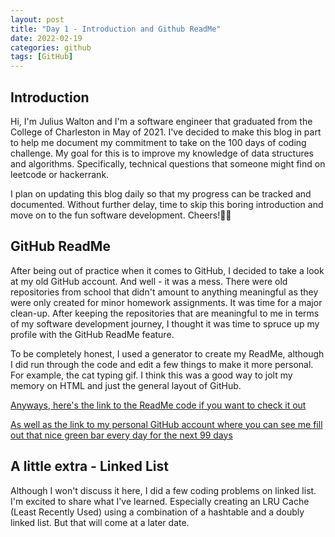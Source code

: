 ```yaml
---
layout: post
title: "Day 1 - Introduction and Github ReadMe"
date: 2022-02-19
categories: github
tags: [GitHub]
---
```


## Introduction

Hi, I'm Julius Walton and I'm a software engineer that graduated from the College of Charleston in May of 2021. I've decided to make this blog in part to help me document my commitment to take on the 100 days of coding challenge. My goal for this is to improve my knowledge of data structures and algorithms. Specifically, technical questions that someone might find on leetcode or hackerrank.

I plan on updating this blog daily so that my progress can be tracked and documented. Without further delay, time to skip this boring introduction and move on to the fun software development. Cheers!🎉🎉

## GitHub ReadMe

After being out of practice when it comes to GitHub, I decided to take a look at my old GitHub account. And well - it was a mess. There were old repositories from school that didn't amount to anything meaningful as they were only created for minor homework assignments. It was time for a major clean-up. After keeping the repositories that are meaningful to me in terms of my software development journey, I thought it was time to spruce up my profile with the GitHub ReadMe feature.

To be completely honest, I used a generator to create my ReadMe, although I did run through the code and edit a few things to make it more personal. For example, the cat typing gif. I think this was a good way to jolt my memory on HTML and just the general layout of GitHub.

[Anyways, here's the link to the ReadMe code if you want to check it out](https://github.com/Julius-Walton/Julius-Walton/edit/main/README.md)

[As well as the link to my personal GitHub account where you can see me fill out that nice green bar every day for the next 99 days](https://github.com/Julius-Walton)

## A little extra - Linked List

Although I won't discuss it here, I did a few coding problems on linked list. I'm excited to share what I've learned. Especially creating an LRU Cache (Least Recently Used) using a combination of a hashtable and a doubly linked list. But that will come at a later date.
